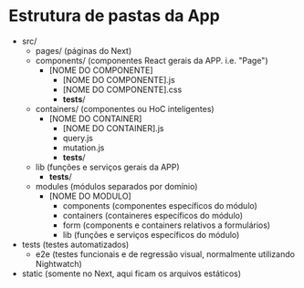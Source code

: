 # Estrutura de pastas da App

* src/
  * pages/ (páginas do Next)
  * components/ (componentes React gerais da APP. i.e. "Page")
    * [NOME DO COMPONENTE]
      * [NOME DO COMPONENTE].js
      * [NOME DO COMPONENTE].css
      * __tests__/
  * containers/ (componentes ou HoC inteligentes)
    * [NOME DO CONTAINER]
      * [NOME DO CONTAINER].js
      * query.js
      * mutation.js
      * __tests__/
  * lib (funções e serviços gerais da APP)
    * __tests__/
  * modules (módulos separados por domínio)
    * [NOME DO MODULO]
      * components (componentes específicos do módulo)
      * containers (containeres específicos do módulo)
      * form (components e containers relativos a formulários)
      * lib (funções e serviços específicos do módulo)
* tests (testes automatizados)
  * e2e (testes funcionais e de regressão visual, normalmente utilizando Nightwatch)
* static (somente no Next, aqui ficam os arquivos estáticos)
